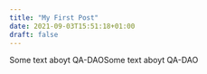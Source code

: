 ```yaml
---
title: "My First Post"
date: 2021-09-03T15:51:18+01:00
draft: false
---
```


Some text aboyt QA-DAOSome text aboyt QA-DAO

